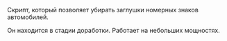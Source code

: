 Скрипт, который позволяет убирать заглушки номерных знаков автомобилей. 

Он находится в стадии доработки.
Работает на небольших мощностях. 


```python

```
